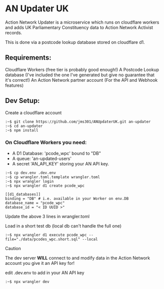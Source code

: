# AN Updater UK
Action Network Updater is a microservice which runs on cloudflare workers and adds UK Parliamentary Constituency data to Action Network Activist records. 

This is done via a postcode lookup database stored on cloudflare d1. 

## Requirements:

Cloudflare Workers (free tier is probably good enough!)
A Postcode Lookup database (I've included the one I've generated but give no guarantee that it's correct!)
An Action Network partner account (For the API and Webhook features)


## Dev Setup: 

Create a cloudflare account

```console
:~$ git clone https://github.com/jms301/ANUpdaterUK.git an-updater
:~$ cd an-updater
:~$ npm install
```

### On Cloudflare Workers you need:

* A D1 Database: 'pcode\_wpc' bound to "DB"
* A queue: 'an-updated-users' 
* A secret 'AN\_API\_KEY' storing your AN API key. 

```console
:~$ cp dev.env .dev.env 
:~$ cp wrangler.toml.template wrangler.toml
:~$ npx wrangler login 
:~$ npx wrangler d1 create pcode_wpc

[[d1_databases]]
binding = "DB" # i.e. available in your Worker on env.DB
database_name = "pcode_wpc"
database_id = "< ID UUID >"

```

Update the above 3 lines in wrangler.toml

Load in a short test db (local db can't handle the full one)

```console
:~$ npx wrangler d1 execute pcode_wpc --file="./data/pcodes_wpc.short.sql" --local
```

> [!CAUTION]
> The dev server **WILL** connect to and modify data in the Action Network account you give it an API key for! 


edit .dev.env to add in your AN API key


```console
:~$ npx wrangler dev
```

